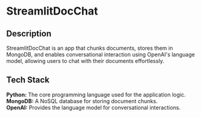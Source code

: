 # StreamlitDocChat

## Description
StreamlitDocChat is an app that chunks documents, stores them in MongoDB, and enables conversational interaction using OpenAI's language model, allowing users to chat with their documents effortlessly.

## Tech Stack
**Python:** The core programming language used for the application logic.   
**MongoDB:** A NoSQL database for storing document chunks.   
**OpenAI:** Provides the language model for conversational interactions.   
